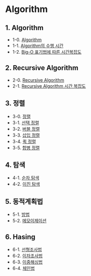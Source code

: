 # Algorithm



## 1. Algorithm
- 1-0. [Algorithm](https://github.com/gimhanul/TIL/blob/master/Algorithm/Algorithm/algorithm.md)
- 1-1. [Algorithm의 수행 시간](https://github.com/gimhanul/TIL/blob/master/Algorithm/Algorithm/%EC%88%98%ED%96%89%EC%8B%9C%EA%B0%84.md)
- 1-2. [Big-O 표기법에 따른 시간복잡도](https://github.com/gimhanul/TIL/blob/master/Algorithm/Algorithm/%EC%8B%9C%EA%B0%84%EB%B3%B5%EC%9E%A1%EB%8F%84.md)

## 2. Recursive Algorithm
- 2-0. [Recursive Algorithm](https://github.com/gimhanul/TIL/blob/master/Algorithm/RecursiveAlgorithm/RecursiveAlgorithm.md)
- 2-1. [Recursive Algorithm 시간 복잡도](https://github.com/gimhanul/TIL/blob/master/Algorithm/RecursiveAlgorithm/%EC%8B%9C%EA%B0%84%EB%B3%B5%EC%9E%A1%EB%8F%84.md)

## 3. 정렬
- 3-0. [정렬](https://github.com/gimhanul/TIL/blob/master/Algorithm/sort/sort.md)
- 3-1. [선택 정렬](https://github.com/gimhanul/TIL/blob/master/Algorithm/sort/%EC%84%A0%ED%83%9D%EC%A0%95%EB%A0%AC.md)
- 3-2. [버블 정렬]()
- 3-3. [삽입 정렬]()
- 3-4. [퀵 정렬]()
- 3-5. [합병 정렬]()

## 4. 탐색
- 4-1. [순차 탐색]()
- 4-2. [이진 탐색]()

## 5. 동적계획법
- 5-1. [방법]()
- 5-2. [메모이제이션]()

## 6. Hasing
- 6-1. [선형조사법]()
- 6-2. [이차조사법]()
- 6-3. [이중해싱법]()
- 6-4. [체인법]()